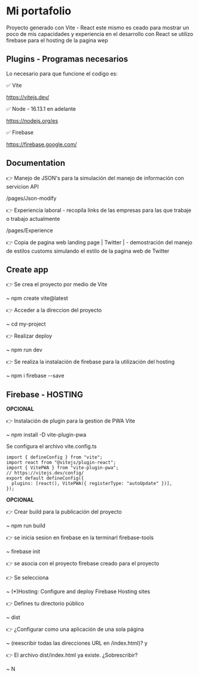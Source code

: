 # Mi portafolio

Proyecto generado con Vite - React este mismo es ceado para mostrar un poco de mis capacidades y experiencia en el desarrollo con React se utilizo firebase para el hosting de la pagina wep

## Plugins - Programas necesarios

Lo necesario para que funcione el codigo es:

✅ Vite

https://vitejs.dev/

✅ Node - 16.13.1 en adelante

https://nodejs.org/es

✅ Firebase

https://firebase.google.com/

## Documentation

👉 Manejo de JSON's para la simulación del manejo de información con servicion API

/pages/Json-modify

👉 Experiencia laboral - recopila links de las empresas para las que trabaje o trabajo actualmente

/pages/Experience

👉 Copia de pagina web landing page | Twitter | - demostración del manejo de estilos customs simulando el estilo de la pagina web de Twitter

## Create app

👉 Se crea el proyecto por medio de Vite

~ npm create vite@latest

👉 Acceder a la direccion del proyecto

~ cd my-project

👉 Realizar deploy

~ npm run dev

👉 Se realiza la instalación de firebase para la utilización del hosting

~ npm i firebase --save

## Firebase - HOSTING

**OPCIONAL**

👉 Instalación de plugin para la gestion de PWA Vite

~ npm install -D vite-plugin-pwa

Se configura el archivo vite.config.ts

```
import { defineConfig } from "vite";
import react from "@vitejs/plugin-react";
import { VitePWA } from "vite-plugin-pwa";
// https://vitejs.dev/config/
export default defineConfig({
  plugins: [react(), VitePWA({ registerType: "autoUpdate" })],
});
```

**OPCIONAL**

👉 Crear build para la publicación del proyecto

~ npm run build

👉 se inicia sesion en firebase en la terminarl firebase-tools

~ firebase init

👉 se asocia con el proyecto firebase creado para el proyecto

👉 Se selecciona

~ (\*)Hosting: Configure and deploy Firebase Hosting sites

👉 Defines tu directorio público

~ dist

👉 ¿Configurar como una aplicación de una sola página

~ (reescribir todas las direcciones URL en /index.html)? y

👉 El archivo dist/index.html ya existe. ¿Sobrescribir?

~ N
